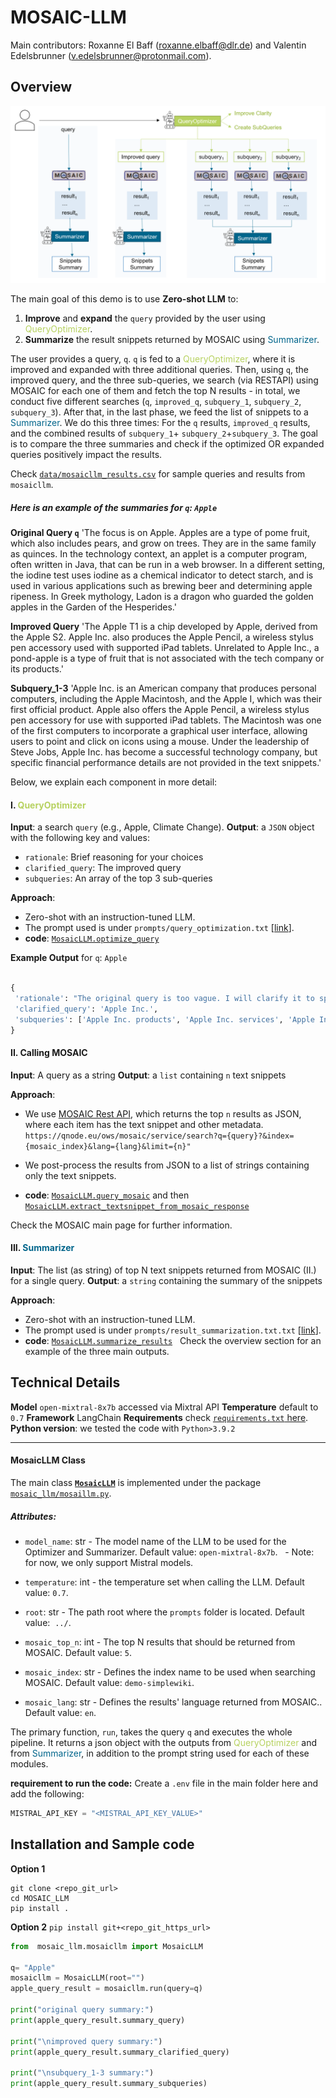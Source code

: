 # MOSAIC-LLM

Main contributors:
Roxanne El Baff (roxanne.elbaff@dlr.de) and Valentin Edelsbrunner (v.edelsbrunner@protonmail.com).

## Overview
<p align="center">
<img src="concept/mosaic_llm.png" alt="mosaic_llm" width="700"/>
</p>

The main goal of this demo is to use **Zero-shot LLM** to:

1. **Improve** and **expand** the `query` provided by the user using <span style="color:#B7D260">QueryOptimizer</span>.
2. **Summarize** the result snippets returned by MOSAIC using <span style="color:#00658B">Summarizer</span>.

The user provides a query, `q`. `q` is fed to a <span style="color:#B7D260">QueryOptimizer</span>, where it is improved and expanded with three additional queries. Then, using `q`, the improved query, and the three sub-queries, we search (via RESTAPI) using MOSAIC for each one of them and fetch the top N results - in total, we conduct five different searches (`q`, `improved_q`, `subquery_1`, `subquery_2`, `subquery_3`). After that, in the last phase, we feed the list of snippets to a <span style="color:#00658B">Summarizer</span>. We do this three times: For the `q` results, `improved_q` results, and the combined results of `subquery_1`+ `subquery_2`+`subquery_3`. The goal is to compare the three summaries and check if the optimized OR expanded queries positively impact the results.

Check [`data/mosaicllm_results.csv`](data/mosaicllm_results.csv) for sample queries and results from `mosaicllm`.

##### Here is an example of the summaries for `q`: `Apple`


 **Original Query `q`**
 'The focus is on Apple. Apples are a type of pome fruit, which also includes pears, and grow on trees. They are in the same family as quinces. In the technology context, an applet is a computer program, often written in Java, that can be run in a web browser. In a different setting, the iodine test uses iodine as a chemical indicator to detect starch, and is used in various applications such as brewing beer and determining apple ripeness. In Greek mythology, Ladon is a dragon who guarded the golden apples in the Garden of the Hesperides.'

 **Improved Query**
 'The Apple T1 is a chip developed by Apple, derived from the Apple S2. Apple Inc. also produces the Apple Pencil, a wireless stylus pen accessory used with supported iPad tablets. Unrelated to Apple Inc., a pond-apple is a type of fruit that is not associated with the tech company or its products.'

 **Subquery_1-3**
 'Apple Inc. is an American company that produces personal computers, including the Apple Macintosh, and the Apple I, which was their first official product. Apple also offers the Apple Pencil, a wireless stylus pen accessory for use with supported iPad tablets. The Macintosh was one of the first computers to incorporate a graphical user interface, allowing users to point and click on icons using a mouse. Under the leadership of Steve Jobs, Apple Inc. has become a successful technology company, but specific financial performance details are not provided in the text snippets.'


Below, we explain each component in more detail:

#### I. <span style="color:#B7D260">QueryOptimizer</span>
**Input**: a search `query` (e.g., Apple, Climate Change). 
**Output**: a `JSON` object with the following key and values:
- ``rationale``: Brief reasoning for your choices
- ``clarified_query``: The improved query
- ``subqueries``: An array of the top 3 sub-queries

**Approach**: 
- Zero-shot with an instruction-tuned LLM. 
- The prompt used is under `prompts/query_optimization.txt` [[link](prompts/query_optimization.txt)].
- **code**: [`MosaicLLM.optimize_query`](mosaic_llm/mosaicllm.py)

**Example Output** for `q`: `Apple`

```python

{
 'rationale': "The original query is too vague. I will clarify it to specify that the user is likely looking for information about Apple Inc., a major technology company. I will also create sub-queries to gather information about Apple's products, services, and company performance.",
 'clarified_query': 'Apple Inc.',
 'subqueries': ['Apple Inc. products', 'Apple Inc. services', 'Apple Inc. financial performance']
}

```

#### II. Calling MOSAIC
**Input**: A query as a string
**Output**: a `list` containing `n` text snippets

**Approach**: 
- We use [MOSAIC Rest API](https://qnode.eu/ows/mosaic/), which returns the top `n` results as JSON, where each item has the text snippet and other metadata.
  `https://qnode.eu/ows/mosaic/service/search?q={query}?&index={mosaic_index}&lang={lang}&limit={n}"`

- We post-process the results from JSON to a list of strings containing only the text snippets.
- **code**: [`MosaicLLM.query_mosaic`](mosaic_llm/mosaicllm.py) and then [`MosaicLLM.extract_textsnippet_from_mosaic_response`](mosaic_llm/mosaicllm.py)

Check the MOSAIC main page for further information.

#### III. <span style="color:#00658B">Summarizer</span>
**Input**: The list (as string) of top N text snippets returned from MOSAIC (II.) for a single query.
**Output**: a `string` containing the summary of the snippets

**Approach**: 
- Zero-shot with an instruction-tuned LLM. 
- The prompt used is under `prompts/result_summarization.txt.txt` [[link](prompts/result_summarization.txt)].
- **code**: [`MosaicLLM.summarize_results`](mosaic_llm/mosaicllm.py)
  
Check the overview section for an example of the three main outputs.

## Technical Details
**Model** ``open-mixtral-8x7b`` accessed via Mixtral API
**Temperature** default to ``0.7``
**Framework** LangChain
**Requirements** check [`requirements.txt` here](requirements.txt).
**Python version**: we tested the code with ``Python>3.9.2``

___

#### MosaicLLM Class

The main class [**`MosaicLLM`**](mosaic_llm/mosaillm.py) is implemented under the package [`mosaic_llm/mosaillm.py`](mosaic_llm/mosaillm.py). 

##### Attributes:
- ``model_name``: str - The model name of the LLM to be used for the Optimizer and Summarizer. Default value: ``open-mixtral-8x7b``.
  - Note: for now, we only support Mistral models.
- ``temperature``: int - the temperature set when calling the LLM. Default value: ``0.7``.
- ``root``: str - The path root where the `prompts` folder is located. Default value:  `../`.

- ``mosaic_top_n``: int - The top N results that should be returned from MOSAIC. Default value: `5`.
- ``mosaic_index``: str - Defines the index name to be used when searching MOSAIC. Default value: ``demo-simplewiki``.
- ``mosaic_lang``: str - Defines the results' language returned from MOSAIC.. Default value: ``en``.


The primary function, `run`, takes the query `q` and executes the whole pipeline. It returns a json object with the outputs from <span style="color:#B7D260">QueryOptimizer</span> and from <span style="color:#00658B">Summarizer</span>, in addition to the prompt string used for each of these modules.

**requirement to run the code:** Create a `.env` file in the main folder here and add the following:
```python
MISTRAL_API_KEY = "<MISTRAL_API_KEY_VALUE>"
```

## Installation and Sample code

**Option 1**
```
git clone <repo_git_url>
cd MOSAIC_LLM
pip install .
```

**Option 2**
`pip install git+<repo_git_https_url>`

```python
from  mosaic_llm.mosaicllm import MosaicLLM  

q= "Apple"
mosaicllm = MosaicLLM(root="")
apple_query_result = mosaicllm.run(query=q)

print("original query summary:")
print(apple_query_result.summary_query)

print("\nimproved query summary:")
print(apple_query_result.summary_clarified_query)

print("\nsubquery_1-3 summary:")
print(apple_query_result.summary_subqueries)

```

